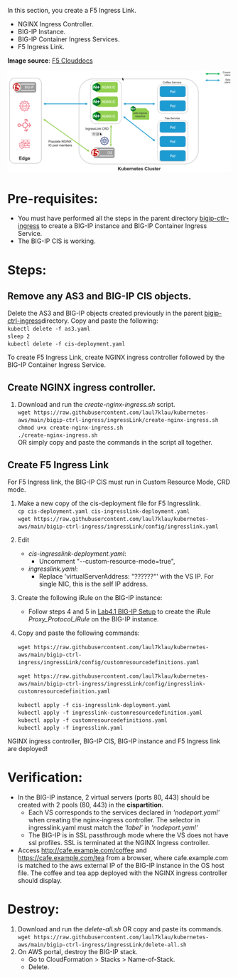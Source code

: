 In this section, you create a F5 Ingress Link.  
- NGINX Ingress Controller.  
- BIG-IP Instance.  
- BIG-IP Container Ingress Services.  
- F5 Ingress Link.  

**Image source**: [F5 Clouddocs](https://clouddocs.f5.com/containers/latest/userguide/ingresslink/)  

![F5 Ingress Link](ingress-link-diagram.png)   

# Pre-requisites:
- You must have performed all the steps in the parent directory [bigip-ctlr-ingress](https://github.com/laul7klau/kubernetes-aws/tree/main/bigip-ctrl-ingress) to create a BIG-IP instance and BIG-IP Container Ingress Service.  
- The BIG-IP CIS is working.

# Steps:   
## Remove any AS3 and BIG-IP CIS objects. 
Delete the AS3 and BIG-IP objects created previously in the parent [bigip-ctrl-ingress](https://github.com/laul7klau/kubernetes-aws/tree/main/bigip-ctrl-ingress)directory. Copy and paste the following:   
``kubectl delete -f as3.yaml``     
``sleep 2``   
``kubectl delete -f cis-deployment.yaml``   

To create F5 Ingress Link, create NGINX ingress controller followed by the BIG-IP Container Ingress Service.  
## Create NGINX ingress controller.   
1. Download and run the *create-nginx-ingress.sh* script.  
``wget https://raw.githubusercontent.com/laul7klau/kubernetes-aws/main/bigip-ctrl-ingress/ingressLink/create-nginx-ingress.sh``   
   ``chmod u+x create-nginx-ingress.sh``    
   ``./create-nginx-ingress.sh``   
   OR simply copy and paste the commands in the script all together.  
   
## Create F5 Ingress Link  
For F5 Ingress link, the BIG-IP CIS must run in Custom Resource Mode, CRD mode. 
1. Make a new copy of the cis-deployment file for F5 Ingresslink.  
``cp cis-deployment.yaml cis-ingresslink-deployment.yaml``  
``wget https://raw.githubusercontent.com/laul7klau/kubernetes-aws/main/bigip-ctrl-ingress/ingressLink/config/ingresslink.yaml``    

2. Edit  
   - *cis-ingresslink-deployment.yaml*:  
      - Uncomment "--custom-resource-mode=true",    
   - *ingresslink.yaml*:  
      - Replace 'virtualServerAddress: "??????"' with the VS IP. For single NIC, this is the self IP address.  

3. Create the following iRule on the BIG-IP instance:
   - Follow steps 4 and 5 in [Lab4.1 BIG-IP Setup](https://clouddocs.f5.com/training/community/containers/html/class1/module4/lab1.html) to create the iRule *Proxy_Protocol_iRule* on the BIG-IP instance.  
4. Copy and paste the following commands:  

   ``wget https://raw.githubusercontent.com/laul7klau/kubernetes-aws/main/bigip-ctrl-ingress/ingressLink/config/customresourcedefinitions.yaml``     

   ``wget https://raw.githubusercontent.com/laul7klau/kubernetes-aws/main/bigip-ctrl-ingress/ingressLink/config/ingresslink-customresourcedefinition.yaml``   

   ``kubectl apply -f cis-ingresslink-deployment.yaml``  
   ``kubectl apply -f ingresslink-customresourcedefinition.yaml``    
   ``kubectl apply -f customresourcedefinitions.yaml``     
   ``kubectl apply -f ingresslink.yaml``    
   
NGINX ingress controller, BIG-IP CIS, BIG-IP instance and F5 Ingress link are deployed!

# Verification:
- In the BIG-IP instance, 2 virtual servers (ports 80, 443) should be created with 2 pools (80, 443) in the **cispartition**.  
  - Each VS corresponds to the services declared in *'nodeport.yaml'* when creating the nginx-ingress controller. The selector in ingresslink.yaml must match the *'label'* in *'nodeport.yaml'*
  - The BIG-IP is in SSL passthrough mode where the VS does not have ssl profiles. SSL is terminated at the NGINX Ingress controller. 
- Access http://cafe.example.com/coffee and https://cafe.example.com/tea from a browser, where cafe.example.com is matched to the aws external IP of the BIG-IP instance in the OS host file. The coffee and tea app deployed with the NGINX ingress controller should display.

# Destroy:
1. Download and run the *delete-all.sh* OR copy and paste its commands.   
   ``wget https://raw.githubusercontent.com/laul7klau/kubernetes-aws/main/bigip-ctrl-ingress/ingressLink/delete-all.sh``    
2. On AWS portal, destroy the BIG-IP stack.  
   - Go to CloudFormation > Stacks > Name-of-Stack. 
   - Delete.  


